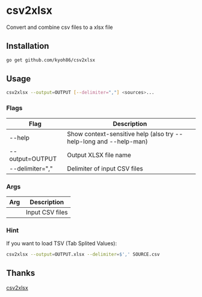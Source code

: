 # csv2xlsx

Convert and combine csv files to a xlsx file

## Installation

```sh
go get github.com/kyoh86/csv2xlsx
```

## Usage

```sh
csv2xlsx --output=OUTPUT [--delimiter=","] <sources>...
```

### Flags

Flag             | Description
-----------------|--------------------------------------------------------------------
--help           | Show context-sensitive help (also try --help-long and --help-man)
--output=OUTPUT  | Output XLSX file name
--delimiter=","  | Delimiter of input CSV files

### Args
Arg        | Description
-----------|-----------------
<sources>  | Input CSV files

### Hint

If you want to load TSV (Tab Splited Values):

```sh
csv2xlsx --output=OUTPUT.xlsx --delimiter=$',' SOURCE.csv
```

## Thanks

[csv2xlsx](https://github.com/tealeg/csv2xlsx)
